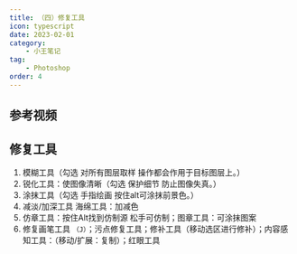 ```yaml
---
title: （四）修复工具
icon: typescript
date: 2023-02-01
category:
    - 小王笔记
tag: 
    - Photoshop
order: 4
---
```


## 参考视频


## 修复工具
1. 模糊工具（勾选 对所有图层取样 操作都会作用于目标图层上。）
2. 锐化工具：使图像清晰（勾选 保护细节 防止图像失真。）
3. 涂抹工具（勾选 手指绘画 按住alt可涂抹前景色。）
4. 减淡/加深工具 海绵工具：加减色
5. 仿章工具：按住Alt找到仿制源 松手可仿制；图章工具：可涂抹图案
6. 修复画笔工具 `（J）`；污点修复工具；修补工具（移动选区进行修补）；内容感知工具：（移动/扩展：复制）；红眼工具